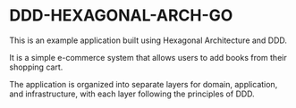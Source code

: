 # DDD-HEXAGONAL-ARCH-GO

This is an example application built using Hexagonal Architecture and DDD. 

It is a simple e-commerce system that allows users to add books from their shopping cart. 

The application is organized into separate layers for domain, application, and infrastructure, with each layer following the principles of DDD. 